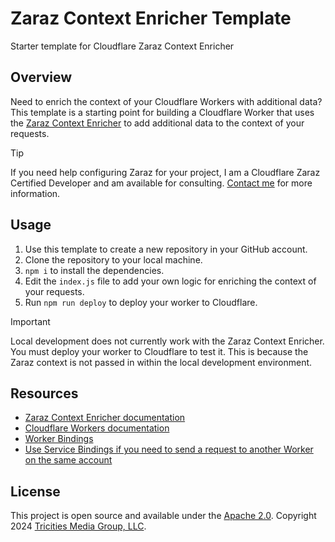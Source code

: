 # Zaraz Context Enricher Template
Starter template for Cloudflare Zaraz Context Enricher

## Overview
Need to enrich the context of your Cloudflare Workers with additional data? This template is a starting point for building a Cloudflare Worker that uses the [Zaraz Context Enricher](https://developers.cloudflare.com/zaraz/advanced/context-enricher/) to add additional data to the context of your requests.

> [!TIP]
> If you need help configuring Zaraz for your project, I am a Cloudflare Zaraz Certified Developer and am available for consulting. [Contact me](https://tricitiesmediagroup.com/contact) for more information.

## Usage
1. Use this template to create a new repository in your GitHub account.
2. Clone the repository to your local machine.
3. `npm i` to install the dependencies.
4. Edit the `index.js` file to add your own logic for enriching the context of your requests.
5. Run `npm run deploy` to deploy your worker to Cloudflare.

> [!IMPORTANT]
> Local development does not currently work with the Zaraz Context Enricher. You must deploy your worker to Cloudflare to test it. This is because the Zaraz context is not passed in within the local development environment.

## Resources
- [Zaraz Context Enricher documentation](https://developers.cloudflare.com/zaraz/advanced/context-enricher/)
- [Cloudflare Workers documentation](https://developers.cloudflare.com/workers/)
- [Worker Bindings](https://developers.cloudflare.com/workers/runtime-apis/bindings/)
- [Use Service Bindings if you need to send a request to another Worker on the same account](https://developers.cloudflare.com/workers/runtime-apis/bindings/service-bindings/)

## License
This project is open source and available under the [Apache 2.0](LICENSE). Copyright 2024 [Tricities Media Group, LLC](https://tricitiesmediagroup.com).